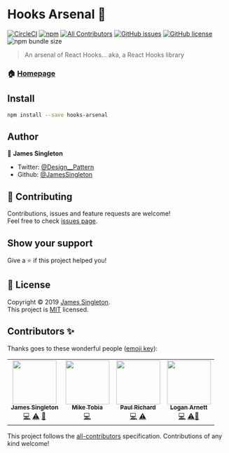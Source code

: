 # Hooks Arsenal 🎣

[![CircleCI](https://img.shields.io/circleci/build/github/JamesSingleton/hooks-arsenal/master?style=flat-square)](https://circleci.com/gh/JamesSingleton/hooks-arsenal)
[![npm](https://img.shields.io/npm/v/hooks-arsenal?style=flat-square)](https://www.npmjs.com/package/hooks-arsenal)
[![All Contributors](https://img.shields.io/badge/all_contributors-4-orange.svg?style=flat-square)](#contributors)
[![GitHub issues](https://img.shields.io/github/issues/JamesSingleton/hooks-arsenal?style=flat-square)](https://github.com/JamesSingleton/hooks-arsenal/issues)
[![GitHub license](https://img.shields.io/github/license/JamesSingleton/hooks-arsenal?style=flat-square)](https://github.com/JamesSingleton/hooks-arsenal/blob/master/LICENSE)
![npm bundle size](https://img.shields.io/bundlephobia/min/hooks-arsenal?style=flat-square)

> An arsenal of React Hooks... aka, a React Hooks library

### 🏠 [Homepage](https://hooks-arsenal.vercel.app/)

## Install

```sh
npm install --save hooks-arsenal
```

## Author

👤 **James Singleton**

- Twitter: [@Design\_\_Pattern](https://twitter.com/Design__Pattern)
- Github: [@JamesSingleton](https://github.com/JamesSingleton)

## 🤝 Contributing

Contributions, issues and feature requests are welcome!<br />Feel free to check [issues page](https://github.com/JamesSingleton/hooks-arsenal/issues).

## Show your support

Give a ⭐️ if this project helped you!

## 📝 License

Copyright © 2019 [James Singleton](https://github.com/JamesSingleton).<br />
This project is [MIT](https://github.com/JamesSingleton/hooks-arsenal/blob/master/LICENSE) licensed.

## Contributors ✨

Thanks goes to these wonderful people ([emoji key](https://allcontributors.org/docs/en/emoji-key)):

<!-- ALL-CONTRIBUTORS-LIST:START - Do not remove or modify this section -->
<!-- prettier-ignore-start -->
<!-- markdownlint-disable -->
<table>
  <tr>
    <td align="center"><a href="https://github.com/JamesSingleton"><img src="https://avatars2.githubusercontent.com/u/21000200?v=4" width="100px;" alt=""/><br /><sub><b>James Singleton</b></sub></a><br /><a href="https://github.com/JamesSingleton/hooks-arsenal/commits?author=JamesSingleton" title="Code">💻</a> <a href="https://github.com/JamesSingleton/hooks-arsenal/commits?author=JamesSingleton" title="Tests">⚠️</a> <a href="https://github.com/JamesSingleton/hooks-arsenal/commits?author=JamesSingleton" title="Documentation">📖</a></td>
    <td align="center"><a href="https://github.com/Francois-Esquire"><img src="https://avatars1.githubusercontent.com/u/12474067?s=400&v=4" width="100px;" alt=""/><br /><sub><b>Mike Tobia</b></sub></a><br /><a href="https://github.com/JamesSingleton/hooks-arsenal/commits?author=Francois-Esquire" title="Code">💻</a></td>
    <td align="center"><a href="https://github.com/heythisispaul"><img src="https://avatars3.githubusercontent.com/u/25091801?v=4" width="100px;" alt=""/><br /><sub><b>Paul Richard</b></sub></a><br /><a href="https://github.com/JamesSingleton/hooks-arsenal/commits?author=heythisispaul" title="Code">💻</a> <a href="https://github.com/JamesSingleton/hooks-arsenal/commits?author=heythisispaul" title="Tests">⚠️</a></td>
    <td align="center"><a href="https://loganarnett.com/"><img src="https://avatars2.githubusercontent.com/u/8780547?v=4" width="100px;" alt=""/><br /><sub><b>Logan Arnett</b></sub></a><br /><a href="https://github.com/JamesSingleton/hooks-arsenal/commits?author=LoganArnett" title="Code">💻</a> <a href="https://github.com/JamesSingleton/hooks-arsenal/commits?author=LoganArnett" title="Tests">⚠️</a><a href="https://github.com/JamesSingleton/hooks-arsenal/commits?author=LoganArnett" title="Documentation">📖</a></td>
  </tr>
</table>

<!-- markdownlint-enable -->
<!-- prettier-ignore-end -->

<!-- ALL-CONTRIBUTORS-LIST:END -->

This project follows the [all-contributors](https://github.com/all-contributors/all-contributors) specification. Contributions of any kind welcome!

